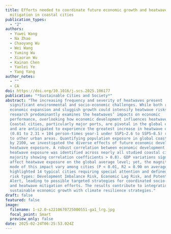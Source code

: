 ```yaml
---
title: Efforts needed to coordinate future economic growth and heatwave exposure
  mitigation in coastal cities
publication_types:
  - "2"
authors:
  - Yuwei Wang
  - Na Zhao
  - Chaoyang Wu
  - Wei Wang
  - Yuming Wu
  - Xiaoran Wu
  - Kainan Chen
  - Yanlei Ye
  - Yang Yang
author_notes:
  - ""
  - CA
doi: https://doi.org/10.1016/j.scs.2025.106177
publication: "*Sustainable Cities and Society*"
abstract: "The increasing frequency and severity of heatwaves present
  significant environmental and socio-economic challenges. While both rapid
  economic expansion and sluggish growth could intensify heatwave risks, current
  research predominantly examines the heatwaves’ impacts on economic
  performance, overlooking how economic development influences heatwave risks.
  Coastal cities, particularly major ports, are pivotal in the global economy
  and are anticipated to experience the greatest increase in heatwave exposure
  (0.81 to 2.31 × 104 person-times year-1 under SSP1–2.6 to SSP5–8.5) relative
  to other urban areas. Quantifying population exposure in global coastal cities
  by 2100, we investigated the diverse effects of future economic development on
  heatwave exposure. A robust correlation between economic development and
  heatwave exposure was identified across nearly all studied coastal cities (the
  majority showing correlation coefficients > 0.8). GDP variations significantly
  affect heatwave exposure on the global average level; yet, the magnitude and
  mode of this impact vary among cities (P < 0.01, R2 = 0.90 on average). We
  highlighted 14 typical cities requiring special attention and defined three
  risk types: Development Imbalance Risk, Economic Lag Risk, and Potential Risk
  Alert, leading to possible targeted strategies for coordinated socio-economic
  and heatwave mitigation efforts. The results contribute to integrating
  sustainable economic growth with climate resilience strategies."
draft: false
featured: false
image:
  filename: 1-s2.0-s2210670725000551-ga1_lrg.jpg
  focal_point: Smart
  preview_only: false
date: 2025-02-24T06:25:53.024Z
---
```

